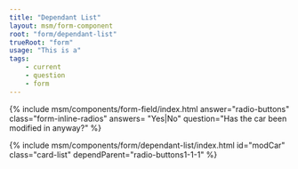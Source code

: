 ```yaml
---
title: "Dependant List"
layout: msm/form-component
root: "form/dependant-list"
trueRoot: "form"
usage: "This is a"
tags: 
    - current
    - question
    - form
---
```


{% include msm/components/form-field/index.html
answer="radio-buttons"
class="form-inline-radios"
answers= "Yes|No"
question="Has the car been modified in anyway?"
%}

{% include msm/components/form/dependant-list/index.html
id="modCar"
class="card-list"
dependParent="radio-buttons1-1-1"
%}